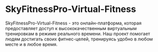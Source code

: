 # SkyFitnessPro-Virtual-Fitness
SkyFitnessPro-Virtual-Fitness - это онлайн-платформа, которая предоставляет доступ к высококачественным виртуальным тренировкам в режиме реального времени. Наш проект помогает людям достигать своих фитнес-целей, тренируясь удобно в любом месте и в любое время.
